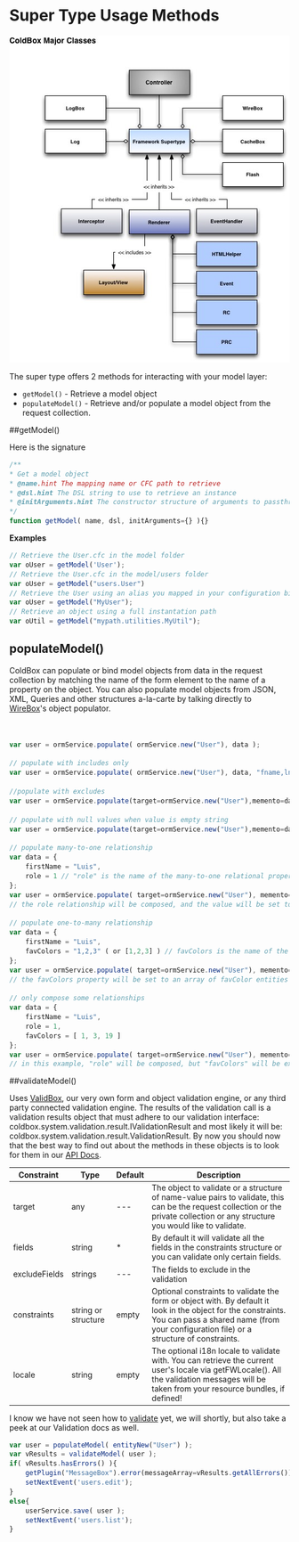 # Super Type Usage Methods

![](../images/ColdBoxMajorClasses.jpg)

The super type offers 2 methods for interacting with your model layer:

* `getModel()` - Retrieve a model object
* `populateModel()` - Retrieve and/or populate a model object from the request collection.


##getModel()

Here is the signature

```js
/**
* Get a model object
* @name.hint The mapping name or CFC path to retrieve
* @dsl.hint The DSL string to use to retrieve an instance
* @initArguments.hint The constructor structure of arguments to passthrough when initializing the instance
*/
function getModel( name, dsl, initArguments={} ){}
```

**Examples**

```js
// Retrieve the User.cfc in the model folder
var oUser = getModel('User');
// Retrieve the User.cfc in the model/users folder
var oUser = getModel("users.User")
// Retrieve the User using an alias you mapped in your configuration binder
var oUser = getModel("MyUser");
// Retrieve an object using a full instantation path
var oUtil = getModel("mypath.utilities.MyUtil");
```

## populateModel()

ColdBox can populate or bind model objects from data in the request collection by matching the name of the form element to the name of a property on the object. You can also populate model objects from JSON, XML, Queries and other structures a-la-carte by talking directly to [WireBox](http://wirebox.ortusbooks.com/content/wirebox_object_populator/index.html)'s object populator.



```js


var user = ormService.populate( ormService.new("User"), data );

// populate with includes only
var user = ormService.populate( ormService.new("User"), data, "fname,lname,email" );

//populate with excludes
var user = ormService.populate(target=ormService.new("User"),memento=data,exclude="id,setup,total" );

// populate with null values when value is empty string
var user = ormService.populate(target=ormService.new("User"),memento=data,nullEmptyInclude="lastName,dateOfBirth" );

// populate many-to-one relationship
var data = {
    firstName = "Luis",
    role = 1 // "role" is the name of the many-to-one relational property, and one is the key value
};
var user = ormService.populate( target=ormService.new("User"), memento=data, composeRelationships=true );
// the role relationship will be composed, and the value will be set to the appropriate instance of the Role model

// populate one-to-many relationship
var data = {
    firstName = "Luis",
    favColors = "1,2,3" ( or [1,2,3] ) // favColors is the name of the one-to-many relational property, and 1, 2 and 3 are key values of favColor models
};
var user = ormService.populate( target=ormService.new("User"), memento=data, composeRelationships=true );
// the favColors property will be set to an array of favColor entities

// only compose some relationships
var data = {
    firstName = "Luis",
    role = 1,
    favColors = [ 1, 3, 19 ]
};
var user = ormService.populate( target=ormService.new("User"), memento=data, composeRelationships=true, exclude="favColors" );
// in this example, "role" will be composed, but "favColors" will be excluded
```

##validateModel()

Uses [ValidBox](http://wiki.coldbox.org/wiki/Validation.cfm), our very own form and object validation engine, or any third party connected validation engine. The results of the validation call is a validation results object that must adhere to our validation interface: coldbox.system.validation.result.IValidationResult and most likely it will be: coldbox.system.validation.result.ValidationResult. By now you should now that the best way to find out about the methods in these objects is to look for them in our [API Docs](http://apidocs.coldbox.org/).

|Constraint|Type|Default|Description|
|--|--|--|--|
|target|any|---|The object to validate or a structure of name-value pairs to validate, this can be the request collection or the private collection or any structure you would like to validate.|
|fields|string|*|By default it will validate all the fields in the constraints structure or you can validate only certain fields.|
|excludeFields |strings|---|The fields to exclude in the validation|
|constraints |string or structure |empty|Optional constraints to validate the form or object with. By default it look in the object for the constraints. You can pass a shared name (from your configuration file) or a structure of constraints.|
|locale|string|empty|The optional i18n locale to validate with. You can retrieve the current user's locale via getFWLocale(). All the validation messages will be taken from your resource bundles, if defined!|

I know we have not seen how to [validate](http://wiki.coldbox.org/wiki/Validation.cfm) yet, we will shortly, but also take a peek at our Validation docs as well.

```js
var user = populateModel( entityNew("User") );
var vResults = validateModel( user );
if( vResults.hasErrors() ){
	getPlugin("MessageBox").error(messageArray=vResults.getAllErrors());
	setNextEvent('users.edit');
}
else{
	userService.save( user );
	setNextEvent('users.list');
}
```

